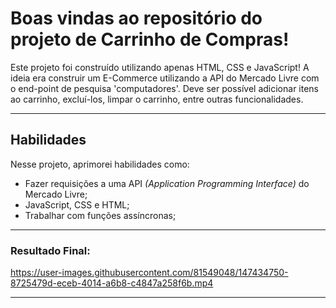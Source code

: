 # Boas vindas ao repositório do projeto de Carrinho de Compras!

 Este projeto foi construído utilizando apenas HTML, CSS e JavaScript! A ideia era construir um E-Commerce utilizando a API do Mercado Livre com o end-point de pesquisa 'computadores'. Deve ser possível adicionar itens ao carrinho, excluí-los, limpar o carrinho, entre outras funcionalidades.

---

## Habilidades

Nesse projeto, aprimorei habilidades como:

- Fazer requisições a uma API *(Application Programming Interface)* do Mercado Livre;
- JavaScript, CSS e HTML;
- Trabalhar com funções assíncronas;

---

### Resultado Final:

https://user-images.githubusercontent.com/81549048/147434750-8725479d-eceb-4014-a6b8-c4847a258f6b.mp4

---

